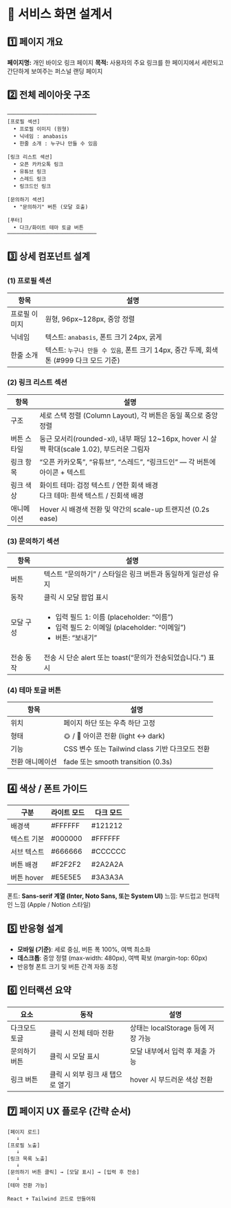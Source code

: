 # 🎨 서비스 화면 설계서

## 1️⃣ 페이지 개요

**페이지명:** 개인 바이오 링크 페이지
**목적:** 사용자의 주요 링크를 한 페이지에서 세련되고 간단하게 보여주는 퍼스널 랜딩 페이지

## 2️⃣ 전체 레이아웃 구조

```
─────────────────────────────
[프로필 섹션]
  • 프로필 이미지 (원형)
  • 닉네임 : anabasis
  • 한줄 소개 : 누구나 만들 수 있음

[링크 리스트 섹션]
  • 오픈 카카오톡 링크
  • 유튜브 링크
  • 스레드 링크
  • 링크드인 링크

[문의하기 섹션]
  • "문의하기" 버튼 (모달 호출)

[푸터]
  • 다크/화이트 테마 토글 버튼
─────────────────────────────
```

## 3️⃣ 상세 컴포넌트 설계

### (1) **프로필 섹션**

| 항목          | 설명                                                                                    |
| ------------- | --------------------------------------------------------------------------------------- |
| 프로필 이미지 | 원형, 96px~128px, 중앙 정렬                                                             |
| 닉네임        | 텍스트: `anabasis`, 폰트 크기 24px, 굵게                                                |
| 한줄 소개     | 텍스트: `누구나 만들 수 있음`, 폰트 크기 14px, 중간 두께, 회색 톤 (#999 다크 모드 기준) |

### (2) **링크 리스트 섹션**

| 항목        | 설명                                                                                        |
| ----------- | ------------------------------------------------------------------------------------------- |
| 구조        | 세로 스택 정렬 (Column Layout), 각 버튼은 동일 폭으로 중앙 정렬                             |
| 버튼 스타일 | 둥근 모서리(rounded-xl), 내부 패딩 12~16px, hover 시 살짝 확대(scale 1.02), 부드러운 그림자 |
| 링크 항목   | “오픈 카카오톡”, “유튜브”, “스레드”, “링크드인” — 각 버튼에 아이콘 + 텍스트                 |
| 링크 색상   | 화이트 테마: 검정 텍스트 / 연한 회색 배경<br>다크 테마: 흰색 텍스트 / 진회색 배경           |
| 애니메이션  | Hover 시 배경색 전환 및 약간의 scale-up 트랜지션 (0.2s ease)                                |

### (3) **문의하기 섹션**

| 항목      | 설명                                                                                                                                 |
| --------- | ------------------------------------------------------------------------------------------------------------------------------------ |
| 버튼      | 텍스트 “문의하기” / 스타일은 링크 버튼과 동일하게 일관성 유지                                                                        |
| 동작      | 클릭 시 모달 팝업 표시                                                                                                               |
| 모달 구성 | <ul><li>입력 필드 1: 이름 (placeholder: “이름”)</li><li>입력 필드 2: 이메일 (placeholder: “이메일”)</li><li>버튼: “보내기”</li></ul> |
| 전송 동작 | 전송 시 단순 alert 또는 toast(“문의가 전송되었습니다.”) 표시                                                                         |

### (4) **테마 토글 버튼**

| 항목            | 설명                                            |
| --------------- | ----------------------------------------------- |
| 위치            | 페이지 하단 또는 우측 하단 고정                 |
| 형태            | 🌞 / 🌙 아이콘 전환 (light ↔ dark)              |
| 기능            | CSS 변수 또는 Tailwind class 기반 다크모드 전환 |
| 전환 애니메이션 | fade 또는 smooth transition (0.3s)              |

## 4️⃣ 색상 / 폰트 가이드

| 구분        | 라이트 모드 | 다크 모드 |
| ----------- | ----------- | --------- |
| 배경색      | #FFFFFF     | #121212   |
| 텍스트 기본 | #000000     | #FFFFFF   |
| 서브 텍스트 | #666666     | #CCCCCC   |
| 버튼 배경   | #F2F2F2     | #2A2A2A   |
| 버튼 hover  | #E5E5E5     | #3A3A3A   |

폰트: **Sans-serif 계열 (Inter, Noto Sans, 또는 System UI)**
느낌: 부드럽고 현대적인 느낌 (Apple / Notion 스타일)

## 5️⃣ 반응형 설계

- **모바일 (기준)**: 세로 중심, 버튼 폭 100%, 여백 최소화
- **데스크톱**: 중앙 정렬 (max-width: 480px), 여백 확보 (margin-top: 60px)
- 반응형 폰트 크기 및 버튼 간격 자동 조정

## 6️⃣ 인터랙션 요약

| 요소          | 동작                             | 설명                               |
| ------------- | -------------------------------- | ---------------------------------- |
| 다크모드 토글 | 클릭 시 전체 테마 전환           | 상태는 localStorage 등에 저장 가능 |
| 문의하기 버튼 | 클릭 시 모달 표시                | 모달 내부에서 입력 후 제출 가능    |
| 링크 버튼     | 클릭 시 외부 링크 새 탭으로 열기 | hover 시 부드러운 색상 전환        |

## 7️⃣ 페이지 UX 플로우 (간략 순서)

```
[페이지 로드]
   ↓
[프로필 노출]
   ↓
[링크 목록 노출]
   ↓
[문의하기 버튼 클릭] → [모달 표시] → [입력 후 전송]
   ↓
[테마 전환 가능]
```

`React + Tailwind 코드로 만들어줘`
